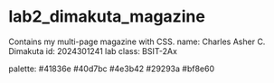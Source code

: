 # lab2_dimakuta_magazine
Contains my multi-page magazine with CSS.
name: Charles Asher C. Dimakuta
id: 2024301241
lab class: BSIT-2Ax

palette: 
	#41836e
	#40d7bc
	#4e3b42
	#29293a
	#bf8e60
